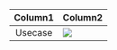 | Column1 | Column2 |
|:-------:|:--------|
|    Usecase     |   ![](http://www.plantuml.com/plantuml/proxy?cache=no&src=https://raw.githubusercontent.com/oleksandrblazhko/ai202-test/main/Example-1-UseCase.puml)      |


